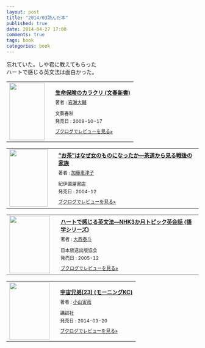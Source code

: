 ```yaml
---
layout: post
title: "2014/03読んだ本"
published: true
date: 2014-04-27 17:00
comments: true
tags: book
categories: book
---
```


忘れていた。しや君に教えてもらった  
ハートで感じる英文法は面白かった。  
  
<div class="booklog_html"><table><tr><td class="booklog_html_image"><a href="http://www.amazon.co.jp/%E7%94%9F%E5%91%BD%E4%BF%9D%E9%99%BA%E3%81%AE%E3%82%AB%E3%83%A9%E3%82%AF%E3%83%AA-%E6%96%87%E6%98%A5%E6%96%B0%E6%9B%B8-%E5%B2%A9%E7%80%AC-%E5%A4%A7%E8%BC%94/dp/4166607235%3FSubscriptionId%3D0AVSM5SVKRWTFMG7ZR82%26tag%3D13nightcrows-22%26linkCode%3Dxm2%26camp%3D2025%26creative%3D165953%26creativeASIN%3D4166607235" target="_blank"><img src="http://ecx.images-amazon.com/images/I/31Q5WY6ztHL._SL160_.jpg" width="92" height="150" style="border:0;border-radius:0;" /></a></td><td class="booklog_html_info" style="padding-left:20px;"><div class="booklog_html_title" style="margin-bottom:10px;font-size:14px;font-weight:bold;"><a href="http://www.amazon.co.jp/%E7%94%9F%E5%91%BD%E4%BF%9D%E9%99%BA%E3%81%AE%E3%82%AB%E3%83%A9%E3%82%AF%E3%83%AA-%E6%96%87%E6%98%A5%E6%96%B0%E6%9B%B8-%E5%B2%A9%E7%80%AC-%E5%A4%A7%E8%BC%94/dp/4166607235%3FSubscriptionId%3D0AVSM5SVKRWTFMG7ZR82%26tag%3D13nightcrows-22%26linkCode%3Dxm2%26camp%3D2025%26creative%3D165953%26creativeASIN%3D4166607235" target="_blank">生命保険のカラクリ (文春新書)</a></div><div style="margin-bottom:10px;"><div class="booklog_html_author" style="margin-bottom:15px;font-size:12px;;line-height:1.2em">著者 : <a href="http://booklog.jp/author/%E5%B2%A9%E7%80%AC%E5%A4%A7%E8%BC%94" target="_blank">岩瀬大輔</a></div><div class="booklog_html_manufacturer" style="margin-bottom:5px;font-size:12px;;line-height:1.2em">文藝春秋</div><div class="booklog_html_release" style="font-size:12px;;line-height:1.2em">発売日 : 2009-10-17</div></div><div class="booklog_html_link_amazon"><a href="http://booklog.jp/item/1/4166607235" style="font-size:12px;" target="_blank">ブクログでレビューを見る»</a></div></td></tr></table></div>

<div class="booklog_html"><table><tr><td class="booklog_html_image"><a href="http://www.amazon.co.jp/%E2%80%9C%E3%81%8A%E8%8C%B6%E2%80%9D%E3%81%AF%E3%81%AA%E3%81%9C%E5%A5%B3%E3%81%AE%E3%82%82%E3%81%AE%E3%81%AB%E3%81%AA%E3%81%A3%E3%81%9F%E3%81%8B%E2%80%95%E8%8C%B6%E9%81%93%E3%81%8B%E3%82%89%E8%A6%8B%E3%82%8B%E6%88%A6%E5%BE%8C%E3%81%AE%E5%AE%B6%E6%97%8F-%E5%8A%A0%E8%97%A4-%E6%81%B5%E6%B4%A5%E5%AD%90/dp/4314009721%3FSubscriptionId%3D0AVSM5SVKRWTFMG7ZR82%26tag%3D13nightcrows-22%26linkCode%3Dxm2%26camp%3D2025%26creative%3D165953%26creativeASIN%3D4314009721" target="_blank"><img src="http://ecx.images-amazon.com/images/I/41PPS6ZRBDL._SL160_.jpg" width="100" height="150" style="border:0;border-radius:0;" /></a></td><td class="booklog_html_info" style="padding-left:20px;"><div class="booklog_html_title" style="margin-bottom:10px;font-size:14px;font-weight:bold;"><a href="http://www.amazon.co.jp/%E2%80%9C%E3%81%8A%E8%8C%B6%E2%80%9D%E3%81%AF%E3%81%AA%E3%81%9C%E5%A5%B3%E3%81%AE%E3%82%82%E3%81%AE%E3%81%AB%E3%81%AA%E3%81%A3%E3%81%9F%E3%81%8B%E2%80%95%E8%8C%B6%E9%81%93%E3%81%8B%E3%82%89%E8%A6%8B%E3%82%8B%E6%88%A6%E5%BE%8C%E3%81%AE%E5%AE%B6%E6%97%8F-%E5%8A%A0%E8%97%A4-%E6%81%B5%E6%B4%A5%E5%AD%90/dp/4314009721%3FSubscriptionId%3D0AVSM5SVKRWTFMG7ZR82%26tag%3D13nightcrows-22%26linkCode%3Dxm2%26camp%3D2025%26creative%3D165953%26creativeASIN%3D4314009721" target="_blank">“お茶”はなぜ女のものになったか―茶道から見る戦後の家族</a></div><div style="margin-bottom:10px;"><div class="booklog_html_author" style="margin-bottom:15px;font-size:12px;;line-height:1.2em">著者 : <a href="http://booklog.jp/author/%E5%8A%A0%E8%97%A4%E6%81%B5%E6%B4%A5%E5%AD%90" target="_blank">加藤恵津子</a></div><div class="booklog_html_manufacturer" style="margin-bottom:5px;font-size:12px;;line-height:1.2em">紀伊國屋書店</div><div class="booklog_html_release" style="font-size:12px;;line-height:1.2em">発売日 : 2004-12</div></div><div class="booklog_html_link_amazon"><a href="http://booklog.jp/item/1/4314009721" style="font-size:12px;" target="_blank">ブクログでレビューを見る»</a></div></td></tr></table></div>

<div class="booklog_html"><table><tr><td class="booklog_html_image"><a href="http://www.amazon.co.jp/%E3%83%8F%E3%83%BC%E3%83%88%E3%81%A7%E6%84%9F%E3%81%98%E3%82%8B%E8%8B%B1%E6%96%87%E6%B3%95%E2%80%95NHK3%E3%81%8B%E6%9C%88%E3%83%88%E3%83%94%E3%83%83%E3%82%AF%E8%8B%B1%E4%BC%9A%E8%A9%B1-%E8%AA%9E%E5%AD%A6%E3%82%B7%E3%83%AA%E3%83%BC%E3%82%BA-%E5%A4%A7%E8%A5%BF-%E6%B3%B0%E6%96%97/dp/4141892750%3FSubscriptionId%3D0AVSM5SVKRWTFMG7ZR82%26tag%3D13nightcrows-22%26linkCode%3Dxm2%26camp%3D2025%26creative%3D165953%26creativeASIN%3D4141892750" target="_blank"><img src="http://ecx.images-amazon.com/images/I/51Y27HBKQSL._SL160_.jpg" width="106" height="150" style="border:0;border-radius:0;" /></a></td><td class="booklog_html_info" style="padding-left:20px;"><div class="booklog_html_title" style="margin-bottom:10px;font-size:14px;font-weight:bold;"><a href="http://www.amazon.co.jp/%E3%83%8F%E3%83%BC%E3%83%88%E3%81%A7%E6%84%9F%E3%81%98%E3%82%8B%E8%8B%B1%E6%96%87%E6%B3%95%E2%80%95NHK3%E3%81%8B%E6%9C%88%E3%83%88%E3%83%94%E3%83%83%E3%82%AF%E8%8B%B1%E4%BC%9A%E8%A9%B1-%E8%AA%9E%E5%AD%A6%E3%82%B7%E3%83%AA%E3%83%BC%E3%82%BA-%E5%A4%A7%E8%A5%BF-%E6%B3%B0%E6%96%97/dp/4141892750%3FSubscriptionId%3D0AVSM5SVKRWTFMG7ZR82%26tag%3D13nightcrows-22%26linkCode%3Dxm2%26camp%3D2025%26creative%3D165953%26creativeASIN%3D4141892750" target="_blank">ハートで感じる英文法―NHK3か月トピック英会話 (語学シリーズ)</a></div><div style="margin-bottom:10px;"><div class="booklog_html_author" style="margin-bottom:15px;font-size:12px;;line-height:1.2em">著者 : <a href="http://booklog.jp/author/%E5%A4%A7%E8%A5%BF%E6%B3%B0%E6%96%97" target="_blank">大西泰斗</a></div><div class="booklog_html_manufacturer" style="margin-bottom:5px;font-size:12px;;line-height:1.2em">日本放送出版協会</div><div class="booklog_html_release" style="font-size:12px;;line-height:1.2em">発売日 : 2005-12</div></div><div class="booklog_html_link_amazon"><a href="http://booklog.jp/item/1/4141892750" style="font-size:12px;" target="_blank">ブクログでレビューを見る»</a></div></td></tr></table></div>

<div class="booklog_html"><table><tr><td class="booklog_html_image"><a href="http://www.amazon.co.jp/%E5%AE%87%E5%AE%99%E5%85%84%E5%BC%9F-23-%E3%83%A2%E3%83%BC%E3%83%8B%E3%83%B3%E3%82%B0KC-%E5%B0%8F%E5%B1%B1-%E5%AE%99%E5%93%89/dp/4063872947%3FSubscriptionId%3D0AVSM5SVKRWTFMG7ZR82%26tag%3D13nightcrows-22%26linkCode%3Dxm2%26camp%3D2025%26creative%3D165953%26creativeASIN%3D4063872947" target="_blank"><img src="http://ecx.images-amazon.com/images/I/51JrEnXQevL._SL160_.jpg" width="105" height="150" style="border:0;border-radius:0;" /></a></td><td class="booklog_html_info" style="padding-left:20px;"><div class="booklog_html_title" style="margin-bottom:10px;font-size:14px;font-weight:bold;"><a href="http://www.amazon.co.jp/%E5%AE%87%E5%AE%99%E5%85%84%E5%BC%9F-23-%E3%83%A2%E3%83%BC%E3%83%8B%E3%83%B3%E3%82%B0KC-%E5%B0%8F%E5%B1%B1-%E5%AE%99%E5%93%89/dp/4063872947%3FSubscriptionId%3D0AVSM5SVKRWTFMG7ZR82%26tag%3D13nightcrows-22%26linkCode%3Dxm2%26camp%3D2025%26creative%3D165953%26creativeASIN%3D4063872947" target="_blank">宇宙兄弟(23) (モーニングKC)</a></div><div style="margin-bottom:10px;"><div class="booklog_html_author" style="margin-bottom:15px;font-size:12px;;line-height:1.2em">著者 : <a href="http://booklog.jp/author/%E5%B0%8F%E5%B1%B1%E5%AE%99%E5%93%89" target="_blank">小山宙哉</a></div><div class="booklog_html_manufacturer" style="margin-bottom:5px;font-size:12px;;line-height:1.2em">講談社</div><div class="booklog_html_release" style="font-size:12px;;line-height:1.2em">発売日 : 2014-03-20</div></div><div class="booklog_html_link_amazon"><a href="http://booklog.jp/item/1/4063872947" style="font-size:12px;" target="_blank">ブクログでレビューを見る»</a></div></td></tr></table></div>
